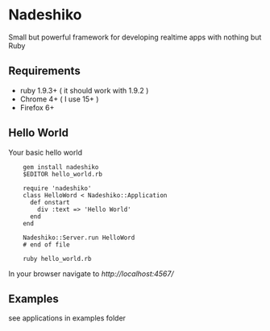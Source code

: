 Nadeshiko
=========

  Small but powerful framework for developing realtime apps with nothing but Ruby

Requirements
-------------

 * ruby 1.9.3+ ( it should work with 1.9.2 )
 * Chrome 4+ ( I use 15+ )
 * Firefox 6+


Hello World
-------------

Your basic hello world

        gem install nadeshiko
        $EDITOR hello_world.rb

        require 'nadeshiko'
        class HelloWord < Nadeshiko::Application
          def onstart
            div :text => 'Hello World'
          end
        end
        
        Nadeshiko::Server.run HelloWord
        # end of file
        
        ruby hello_world.rb

In your browser
navigate to *http://localhost:4567/*


Examples
----------------
see applications in examples folder
